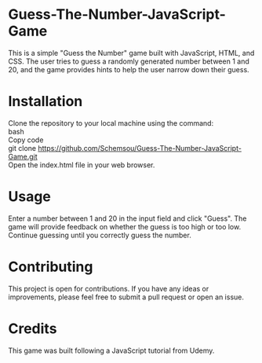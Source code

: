 # Guess-The-Number-JavaScript-Game

This is a simple "Guess the Number" game built with JavaScript, HTML, and CSS. The user tries to guess a randomly generated number between 1 and 20, and the game provides hints to help the user narrow down their guess.

# Installation

Clone the repository to your local machine using the command:  
bash  
Copy code  
git clone https://github.com/Schemsou/Guess-The-Number-JavaScript-Game.git  
Open the index.html file in your web browser.  
# Usage

Enter a number between 1 and 20 in the input field and click "Guess".
The game will provide feedback on whether the guess is too high or too low.
Continue guessing until you correctly guess the number.

# Contributing

This project is open for contributions. If you have any ideas or improvements, please feel free to submit a pull request or open an issue.

# Credits

This game was built following a JavaScript tutorial from Udemy.

